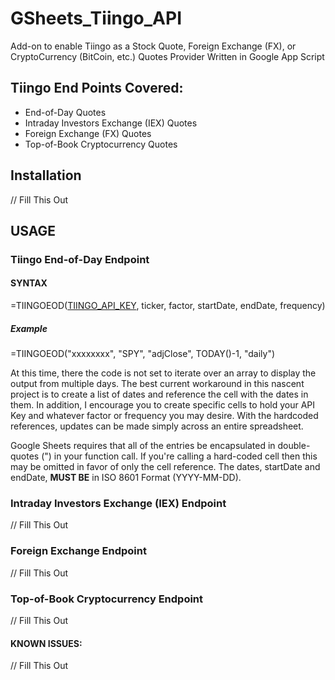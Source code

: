 # GSheets_Tiingo_API
Add-on to enable Tiingo as a Stock Quote, Foreign Exchange (FX), or CryptoCurrency (BitCoin, etc.) Quotes Provider Written in Google App Script

## Tiingo End Points Covered:

* End-of-Day Quotes
* Intraday Investors Exchange (IEX) Quotes
* Foreign Exchange (FX) Quotes
* Top-of-Book Cryptocurrency Quotes

## Installation

// Fill This Out

## USAGE

### Tiingo End-of-Day Endpoint

#### SYNTAX
  =TIINGOEOD(<a href="https://www.tiingo.com/account/api/token">TIINGO_API_KEY</a>, ticker, factor, startDate, endDate, frequency)
  
##### Example
  =TIINGOEOD("xxxxxxxx", "SPY", "adjClose", TODAY()-1, "daily")
  
At this time, there the code is not set to iterate over an array to display the output from multiple days. The best current workaround in this nascent project is to create a list of dates and reference the cell with the dates in them. In addition, I encourage you to create specific cells to hold your API Key and whatever factor or frequency you may desire. With the hardcoded references, updates can be made simply across an entire spreadsheet.

Google Sheets requires that all of the entries be encapsulated in double-quotes (") in your function call. If you're calling a hard-coded cell then this may be omitted in favor of only the cell reference. The dates, startDate and endDate, <b> MUST BE</b> in ISO 8601 Format (YYYY-MM-DD).

### Intraday Investors Exchange (IEX) Endpoint

// Fill This Out

### Foreign Exchange Endpoint

// Fill This Out

### Top-of-Book Cryptocurrency Endpoint

// Fill This Out

#### KNOWN ISSUES:

// Fill This Out
